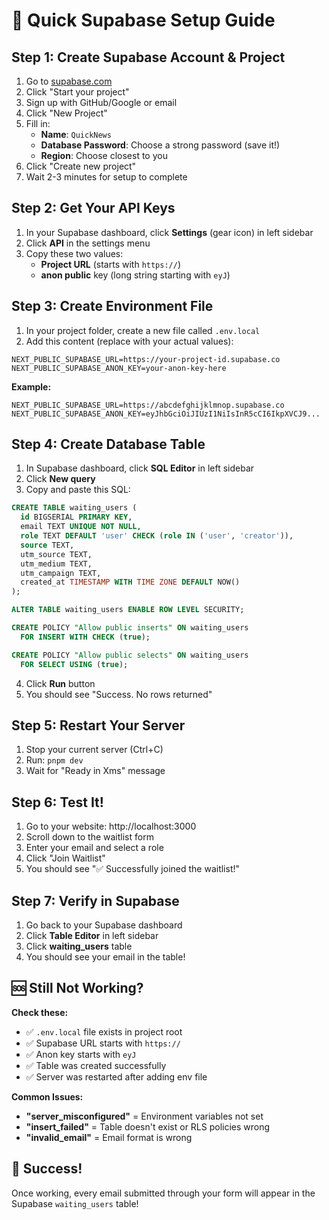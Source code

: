 # 🚀 Quick Supabase Setup Guide

## Step 1: Create Supabase Account & Project
1. Go to [supabase.com](https://supabase.com)
2. Click "Start your project" 
3. Sign up with GitHub/Google or email
4. Click "New Project"
5. Fill in:
   - **Name**: `QuickNews`
   - **Database Password**: Choose a strong password (save it!)
   - **Region**: Choose closest to you
6. Click "Create new project"
7. Wait 2-3 minutes for setup to complete

## Step 2: Get Your API Keys
1. In your Supabase dashboard, click **Settings** (gear icon) in left sidebar
2. Click **API** in the settings menu
3. Copy these two values:
   - **Project URL** (starts with `https://`)
   - **anon public** key (long string starting with `eyJ`)

## Step 3: Create Environment File
1. In your project folder, create a new file called `.env.local`
2. Add this content (replace with your actual values):

```env
NEXT_PUBLIC_SUPABASE_URL=https://your-project-id.supabase.co
NEXT_PUBLIC_SUPABASE_ANON_KEY=your-anon-key-here
```

**Example:**
```env
NEXT_PUBLIC_SUPABASE_URL=https://abcdefghijklmnop.supabase.co
NEXT_PUBLIC_SUPABASE_ANON_KEY=eyJhbGciOiJIUzI1NiIsInR5cCI6IkpXVCJ9...
```

## Step 4: Create Database Table
1. In Supabase dashboard, click **SQL Editor** in left sidebar
2. Click **New query**
3. Copy and paste this SQL:

```sql
CREATE TABLE waiting_users (
  id BIGSERIAL PRIMARY KEY,
  email TEXT UNIQUE NOT NULL,
  role TEXT DEFAULT 'user' CHECK (role IN ('user', 'creator')),
  source TEXT,
  utm_source TEXT,
  utm_medium TEXT,
  utm_campaign TEXT,
  created_at TIMESTAMP WITH TIME ZONE DEFAULT NOW()
);

ALTER TABLE waiting_users ENABLE ROW LEVEL SECURITY;

CREATE POLICY "Allow public inserts" ON waiting_users
  FOR INSERT WITH CHECK (true);

CREATE POLICY "Allow public selects" ON waiting_users
  FOR SELECT USING (true);
```

4. Click **Run** button
5. You should see "Success. No rows returned"

## Step 5: Restart Your Server
1. Stop your current server (Ctrl+C)
2. Run: `pnpm dev`
3. Wait for "Ready in Xms" message

## Step 6: Test It!
1. Go to your website: http://localhost:3000
2. Scroll down to the waitlist form
3. Enter your email and select a role
4. Click "Join Waitlist"
5. You should see "✅ Successfully joined the waitlist!"

## Step 7: Verify in Supabase
1. Go back to your Supabase dashboard
2. Click **Table Editor** in left sidebar
3. Click **waiting_users** table
4. You should see your email in the table!

## 🆘 Still Not Working?

**Check these:**
- ✅ `.env.local` file exists in project root
- ✅ Supabase URL starts with `https://`
- ✅ Anon key starts with `eyJ`
- ✅ Table was created successfully
- ✅ Server was restarted after adding env file

**Common Issues:**
- **"server_misconfigured"** = Environment variables not set
- **"insert_failed"** = Table doesn't exist or RLS policies wrong
- **"invalid_email"** = Email format is wrong

## 🎉 Success!
Once working, every email submitted through your form will appear in the Supabase `waiting_users` table!
